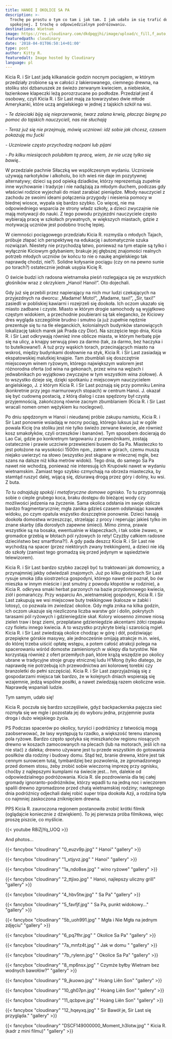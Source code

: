 ```yaml
---
title: HANOI I OKOLICE SA PA
description: >-
  Trochę po prostu o tym co tam i jak tam. I jak udało im się trafić do wsi
  spokojnej. I trochę o odpowiedzialnym podróżowaniu. 
destinations: Wietnam
image: https://res.cloudinary.com/dkdpqgjhi/image/upload/c_fill,f_auto,q_auto,w_300/00title_ox2w3g.jpg
featuredpath: cloudinary
date: '2018-04-01T06:50:14+01:00'
type: post
author: Kitty R.
featuredalt: Image hosted by Cloudinary
language: pl
---
```

Kicia R. i Sir Last jadą kilkanaście godzin nocnym pociągiem, w którym przedziały zrobione są w całości z lakierowanego, ciemnego drewna, na stoliku stoi dzbanuszek ze świeżo zerwanym kwieciem, a niebieskie, łazienkowe klapeczki leżą porozrzucane po podłodze. Przedział jest 4 osobowy, czyli Kicia R. i Sir Last mają za towarzystwo dwie młode Amerykanki, które uczą angielskiego w jednej z tajskich szkół na wsi. 

\- _Te dzieciaki biją się nieprzerwanie, twarz zalana krwią, płacząc biegnę  po pomoc do tajskich nauczycieli, nas nie słuchają_

_\- Teraz już się nie przejmuję, mówię uczniowi: idź sobie jak chcesz, czasem pokazuję mu fucki_

_\- Uczniowie często przychodzą naćpani lub pijani_

_\- Po kilku miesiącach polubiłam tą pracę, wiem, że nie uczę tylko się bawię.._

W przedziale pachnie Siłaczką we współczesnym wydaniu. Uczniowie używają narkotyków i alkoholu, bo ich wieś nie daje im pozytywnej alternatywy; dzieci są pod opieką dziadków, którzy reprezentują zupełnie inne wychowanie i tradycje i nie nadążają za młodym duchem, podczas gdy właściwi rodzice wyjechali do miast zarabiać pieniądze. Młody nauczyciel z zachodu ze swoimi ideami połączenia przygody i niesienia pomocy w biednej wiosce, wypala się bardzo szybko. Co więcej, nie ma odpowiedniego wsparcia ze strony władz szkoły, a dzieci zwyczajnie nie mają motywacji do nauki. Z tego powodu przyjezdni nauczyciele często wybierają pracę w szkołach prywatnych, w większych miastach, gdzie z motywacją uczniów jest podobno trochę lepiej. 

W ciemności pociągowego przedziału Kicia R. rozmyśla o młodych Tajach, próbuje złapać ich perspektywę na edukację i automatycznie szuka rozwiązań. Niestety nie przychodzą łatwo, ponieważ na tym etapie są tylko i wyłącznie Kiciowym gdybaniem; brakuje jej głębszej znajomości realnych potrzeb młodych uczniów (w końcu to nie o naukę angielskiego tak naprawdę chodzi, nie?). Solidne kołysanie pociągu (czy on na pewno sunie po torach?) ostatecznie jednak usypia Kicię R. 

O świcie budzi ich radosna wietnamska pieśń rozlegająca się ze wszystkich głośników wraz z okrzykiem „Hanoi! Hanoi!”.  Oto dojechali. 

Gdy już się przebili przez napierający na nich mur ludzi czekających na przyjezdnych na dworcu: „Madame! Moto!”, „Madame, taxi!”, „Sir, taxi!” zasiedli w pobliskiej kawiarni i rozejrzeli się dookoła. Ich oczom ukazało się miasto zadbane i czyste. Miasto w którym drogie samochody są wyjątkowo częstym widokiem, a przechodnie poubierani są tak elegancko, że Kiciowy dres wygląda szczególnie brudno i smutno (a już zupełnie nędznie prezentuje się tu na tle eleganckich, kolonialnych budynków stanowiących lokalizację takich marek jak Prada czy Dior). Na szczęście tego dnia, Kicia R. i Sir Last odkrywają również inne oblicze miasta, w którym herbatę pije się na ulicy, a knajpy serwują piwo za darmo (tak, za darmo, bez haczyka i to butelkowane!). A tuż przy wąskich torach, przecinających miasto na wskroś, między budynkami dosłownie na styk, Kicia R. i Sir Last zasiadają w ekspatowskiej malutkiej knajpie. Tam zbumblali się doszczętnie miejscowym winem ryżowym, którego największym walorem jest różnorodna oferta (od wina na gekonach, przez wina na wężach i jedwabnikach po wyjątkowo zwyczajne w tym wszystkim wina ziołowe). A to wszystko dzieje się, dzięki spotkaniu z miejscowym nauczycielem angielskiego, J.  z którym Kicia R. i Sir Last poznają się przy pomniku Lenina (konkretnie przy jego marmurowych stopach) w centrum Hanoi. J. okazał się być cudowną postacią, z którą dialog i czas spędzony był czystą przyjemnością, zakończoną równie zacnym zbumblaniem (Kicia R. i Sir Last wracali nomen omen wężykiem ku noclegowi). 

Po dniu spędzonym w Hanoi i nieudanej próbie zakupu namiotu, Kicia R. i Sir Last ponownie wsiadają w nocny pociąg, którego luksus już w ogóle powala Kicię (na stoliku jest nie tylko świeżo zerwane kwiecie, ale również kosz smakołyków, czyli orzeszków i bananów). Tym sposobem docierają do Lao Cai, gdzie po konkretnym targowaniu z przewoźnikami, zostają ostatecznie i prawie uczciwie przewiezieni busem do Sa Pa. Miasteczko to jest położone na wysokości 1500m npm., zatem w górach, czemu muszą niejako uwierzyć na słowo (wszystko jest skąpane w mlecznej mgle, bez szans na dalsze niż kilka metrów widoki). Tego dnia, do samego Sa Pa nawet nie wchodzą, ponieważ nie interesują ich Krupówki nawet w wydaniu wietnamskim. Zamiast tego szybko czmychają na obrzeża miasteczka, by stamtąd ruszyć dalej, wijącą się, dziurawą drogą przez góry i doliny, ku wsi. Z buta. 

_To tu odnajdują spokój i  metaforyczne domowe ognisko._ To tu przypomnają sobie o cieple grubego koca, braku dostępu do bieżącej wody czy możliwości jedzenia na życzenie. Sama okolica odsłania im swoje oblicze bardzo fragmentarycznie; mgła zanika gdzieś czasem odsłaniając kawałek widoku, po czym opatula wszystko doszczętnie ponownie. Dzieci hasają dookoła domostwa wrzeszcząc, strzelając z procy i reperując jakieś tylko im znane skarby (dla dorosłych zapewne śmieci). Mimo zimna, prawie wszystkie są na bosaka, ewentualnie w klapeczkach, i tak sobie żwawo, w gromadce grzebią w błotach pól ryżowych (o rety! Czyżby całkiem radosne dzieciństwo bez smartfona?!). A gdy pada deszcz Kicia R. i Sir Last nie wychodzą na spacer (przez niektórych zwany trekkingiem), a dzieci nie idą do szkoły (zamiast tego gromadzą się przed jedynym w sąsiedztwie telewizorem). 

Kicia R. i Sir Last bardzo szybko zaczęli być tu traktowani jak domownicy, a przynajmniej jakby odwiedzali znajomych. Już po kilku godzinach Sir Last rysuje smoka (dla siostrzeńca gospodyni, którego nawet nie poznał, bo ów mieszka w innym mieście i jest smutny z powodu kłopotów w rodzinie), a Kicia R. odkrywa smaki herbat parzonych na bazie przydomowego kwiecia, ziół i pomarańczy. Przy wsparciu An.,wietnamskiej gospodyni, Kicia R. i Sir Last zakupują we wsi miejscowe buty trekkingowe (kalosze w żabki i lotosy), co pozwala im zwiedzać okolice. Gdy mgła znika na kilka godzin, ich oczom ukazuje się niezliczona liczba warstw gór i dolin, pokrytych tarasami pól ryżowych i gdzieniegdzie skał. Kolory wiosenno zimowe niosą zieleń traw i brąz ziemi, przeplatane gdzieniegdzie akcentami żółci rzepaku czy fioletu innego kwiecia. A to wszystko przykryte bielą i szarością mgieł. Kicia R. i Sir Last zwiedzają okolice chodząc w górę i dół, podziwiając przepiękne górskie masywy, ale jednocześnie omijają atrakcje m.in. wieś, do której trzeba uiścić opłatę wstępu, a potem całość atrakcji polega na spacerowaniu wśród domostw zamienionych w sklepy dla turystów. Nie korzystają również z ofert przemiłych pań, które krążą wszędzie po okolicy ubrane w tradycyjne stroje grupy etnicznej ludu H’Mong  (tylko dlatego, że naprawdę nie potrzebują ich przewodnictwa ani kolorowej torebki czy branzoletki do pełni szczęścia). Kicia R. i Sir Last zaprzyjaźniają się z gospodarzami miejsca tak bardzo, że w kolejnych dniach wspierają się wzajemnie, jedzą wspólne posiłki, a nawet zwiedzają razem okoliczne wsie. Naprawdę wspaniali ludzie. 

 Tym samym, udało się! 

Kicia R. poczuła się bardzo szczęśliwie, gdyż backpackerska pajęcza sieć rozmyła się we mgle i pozostała jej do wyboru jedna, przyjemnie pusta droga i dużo wiejskiego życia. 

PS Podczas spacerów po okolicy, turyści i podróżnicy z łatwością mogą zaobserwować, że lasy występują tu rzadko, a większość terenu stanową pola ryżowe. Bardzo często spotyka się mieszkańców regionu niosących drewno w koszach zamocowanych na plecach (lub na motorach, jeśli ich na nie stać) z daleka; drewno używane jest tu przede wszystkim do gotowania posiłków dla rodziny i budowy domu. Stąd też, branie drewna, które jest tak cennym surowcem tutaj, tymbardziej bez pozwolenia, ze zgromadzonego przed domem stosu, żeby zrobić sobie wieczorną imprezę przy ognisku, choćby z najlepszymi kumplami na świecie jest… hm, dalekie od odpowiedzialnego podróżowania. Kicia R. śle pozdrowienia dla tej całej gromady ignoranto-podróżników, którzy wpadli tu na jedną noc i wieczorem spalili drewno zgromadzone przed chatą wietnamskiej rodziny; następnego dnia podróżnicy odjechali dalej robić super tripa dookoła Azji, a rodzina była co najmniej zaskoczona zniknięciem drewna. 

PPS Kicia R. zauroczona regionem postanowiła zrobić krótki filmik (oglądajcie koniecznie z dźwiękiem). To jej pierwsza próba filmikowa, więc proszę piszcie, co myślicie. 

{{< youtube R8iZjYq_UOQ >}}

And photos...

{{< fancybox "cloudinary" "0_euzv9p.jpg" "           Hanoi" "gallery" >}}

{{< fancybox "cloudinary" "1_xtjyvz.jpg" "           Hanoi" "gallery" >}}

{{< fancybox "cloudinary" "1a_ndo8se.jpg" "           wino ryżowe" "gallery" >}}

{{< fancybox "cloudinary" "2_ttjixo.jpg" "           Hanoi, najlepszy uliczny grill" "gallery" >}}

{{< fancybox "cloudinary" "4_hbv5tw.jpg" "           Sa Pa" "gallery" >}}

{{< fancybox "cloudinary" "5_favfjf.jpg" "           Sa Pa, punkt widokowy..." "gallery" >}}

{{< fancybox "cloudinary" "5b_uoh991.jpg" "           Mgła i Nie Mgła na jednym zdjęciu" "gallery" >}}

{{< fancybox "cloudinary" "6_pq7fhr.jpg" "           Okolice Sa Pa" "gallery" >}}

{{< fancybox "cloudinary" "7a_mnfz4t.jpg" "           Jak w domu " "gallery" >}}

{{< fancybox "cloudinary" "7b_rylenn.jpg" "           Okolice Sa Pa" "gallery" >}}

{{< fancybox "cloudinary" "8_mp6nsx.jpg" "           Czymże byłby Wietnam bez wodnych bawołów?" "gallery" >}}

{{< fancybox "cloudinary" "9_jkuowo.jpg" "           Hoàng Liên Son" "gallery" >}}

{{< fancybox "cloudinary" "10_gh07pn.jpg" "           Hoàng Liên Son" "gallery" >}}

{{< fancybox "cloudinary" "11_qcbpve.jpg" "           Hoàng Liên Son" "gallery" >}}

{{< fancybox "cloudinary" "12_hqeyxq.jpg" "           Sir Bawół je, Sir Last się przygląda." "gallery" >}}

{{< fancybox "cloudinary" "DSCF149000000_Moment_h3lotw.jpg" "           Kicia R. (kadr z mini filmu)" "gallery" >}}
